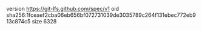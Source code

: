 version https://git-lfs.github.com/spec/v1
oid sha256:1fceaef2cba06eb656bf072731039de3035789c264f131ebec772eb913c874c5
size 6328
